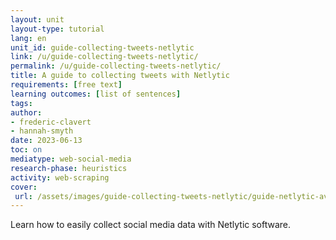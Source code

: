 ```yaml
---
layout: unit
layout-type: tutorial
lang: en
unit_id: guide-collecting-tweets-netlytic
link: /u/guide-collecting-tweets-netlytic/
permalink: /u/guide-collecting-tweets-netlytic/ 
title: A guide to collecting tweets with Netlytic
requirements: [free text] 
learning outcomes: [list of sentences]
tags: 
author: 
- frederic-clavert
- hannah-smyth 
date: 2023-06-13
toc: on
mediatype: web-social-media
research-phase: heuristics
activity: web-scraping
cover: 
 url: /assets/images/guide-collecting-tweets-netlytic/guide-netlytic-avatar.jpg
---
```


Learn how to easily collect social media data with Netlytic software.

<!-- more -->
